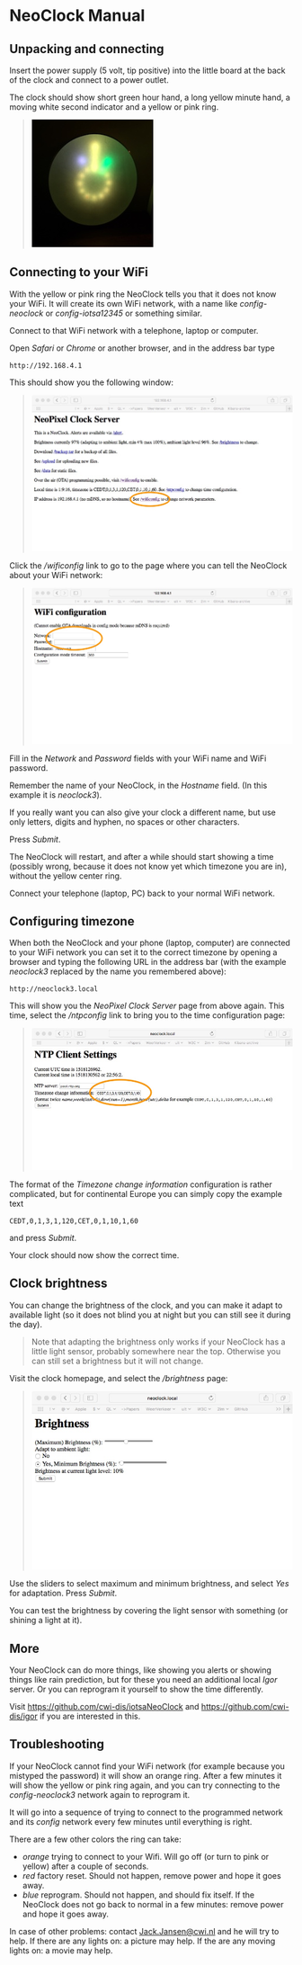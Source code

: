# NeoClock Manual

## Unpacking and connecting

Insert the power supply (5 volt, tip positive) into the little board at the back of the clock and connect to a power outlet.

The clock should show short green hour hand, a long yellow minute hand, a moving white second indicator and a yellow or pink ring.

> ![Image of new NeoClock](images/neoclock.jpg)

## Connecting to your WiFi

With the yellow or pink ring the NeoClock tells you that it does not know your WiFi. It will create its own WiFi network, with a name like _config-neoclock_ or _config-iotsa12345_ or something similar.

Connect to that WiFi network with a telephone, laptop or computer.

Open _Safari_ or _Chrome_ or another browser, and in the address bar type

```
http://192.168.4.1
```

This should show you the following window:

> ![neoclock homepage screenshot](images/homepage.jpg)

Click the _/wificonfig_ link to go to the page where you can tell the NeoClock about your WiFi network:

> ![neoclock wificonfig screenshot](images/config.jpg)

Fill in the _Network_ and _Password_ fields with your WiFi name and WiFi password. 

Remember the name of your NeoClock, in the _Hostname_ field. (In this example it is _neoclock3_).

If you really want you can also give your clock a different name, but use only letters, digits and hyphen, no spaces or other characters. 

Press _Submit_.

The NeoClock will restart, and after a while should start showing a time (possibly wrong, because it does not know yet which timezone you are in), without the yellow center ring.

Connect your telephone (laptop, PC) back to your normal WiFi network.

## Configuring timezone

When both the NeoClock and your phone (laptop, computer) are connected to your WiFi network you can set it to the correct timezone by opening a browser and typing the following URL in the address bar (with the example _neoclock3_ replaced by the name you remembered above):

```
http://neoclock3.local
```

This will show you the _NeoPixel Clock Server_ page from above again. This time, select the _/ntpconfig_ link to bring you to the time configuration page:

> ![neoclock time config screenshot](images/timeconfig.jpg)

The format of the _Timezone change information_ configuration is rather complicated, but for continental Europe you can simply copy the example text 

```
CEDT,0,1,3,1,120,CET,0,1,10,1,60
```

and press _Submit_. 

Your clock should now show the correct time.

## Clock brightness

You can change the brightness of the clock, and you can make it adapt to available light (so it does not blind you at night but you can still see it during the day).

> Note that adapting the brightness only works if your NeoClock has a little light sensor, probably somewhere near the top. Otherwise you can still set a brightness but it will not change.

Visit the clock homepage, and select the _/brightness_ page:

> ![neoclock brightness config page](images/brightnessconfig.jpg)

Use the sliders to select maximum and minimum brightness, and select _Yes_ for adaptation. Press _Submit_.

You can test the brightness by covering the light sensor with something (or shining a light at it).

## More

Your NeoClock can do more things, like showing you alerts or showing things like rain prediction, but for these you need an additional local _Igor_ server. Or you can reprogram it yourself to show the time differently.

Visit <https://github.com/cwi-dis/iotsaNeoClock> and <https://github.com/cwi-dis/igor> if you are interested in this.

## Troubleshooting

If your NeoClock cannot find your WiFi network (for example because you mistyped the password) it will show an orange ring. After a few minutes it will show the yellow or pink ring again, and you can try connecting to the _config-neoclock3_ network again to reprogram it.

It will go into a sequence of trying to connect to the programmed network and its _config_ network every few minutes until everything is right.

There are a few other colors the ring can take:

- _orange_ trying to connect to your Wifi. Will go off (or turn to pink or yellow) after a couple of seconds.
- _red_ factory reset. Should not happen, remove power and hope it goes away.
- _blue_ reprogram. Should not happen, and should fix itself. If the NeoClock does not go back to normal in a few minutes: remove power and hope it goes away.

In case of other problems: contact <Jack.Jansen@cwi.nl> and he will try to help. If there are any lights on: a picture may help. If the are any moving lights on: a movie may help. 
